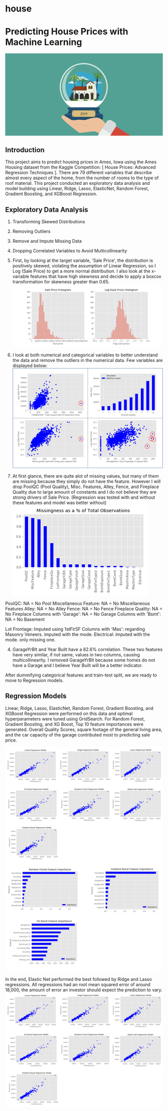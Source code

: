 # house
# Predicting House Prices with Machine Learning
![House Price Prediction](housepred.png)

## Introduction
This project aims to predict  housing prices in Ames, Iowa using the Ames Housing dataset from the Kaggle Competition: [ House Prices: Advanced Regression Techniques ]. There are 79 different variables that describe almost every aspect of the home, from the number of rooms to the type of roof material. This project conducted an exploratory data analysis and model building using Linear, Ridge, Lasso, ElasticNet, Random Forest, Gradient Boosting, and XGBoost Regression.

## Exploratory Data Analysis
1. Transforming Skewed Distributions
2. Removing Outliers 
3. Remove and Impute Missing Data 
4. Dropping Correlated Variables to Avoid Multicollinearity

1. First, by looking at the target variable, 'Sale Price', the distribution is positively skewed, violating the assumption of Linear Regression, so I Log (Sale Price) to get a more normal distribution. I also look at the x-variable features that have high skewness and decide to apply a boxcox transformation for skewness greater than 0.65.
![Log (Sale Price)](logsaleprice.png)

2. I look at both numerical and categorical variables to better understand the data and remove the outliers in the numerical data. Few variables are displayed below:
![EDA group](edagroup.png)

3. At first glance, there are quite alot of missing values, but many of them are missing because they simply do not have the feature. However I will drop PoolQC (Pool Quality), Misc. Features, Alley, Fence, and Fireplace Quality due to large amount of constants and I do not believe they are strong drivers of Sale Price. (Regression was tested with and without these features and model was better without)
![missing values](missing.png)

PoolQC: NA = No Pool
Miscellaneous Feature: NA = No Miscellaneous Features
Alley: NA = No Alley
Fence: NA = No Fence
Fireplace Quality: NA = No Fireplace
Columns with 'Garage': NA = No Garage
Columns with 'Bsmt': NA = No Basement 

Lot Frontage: Imputed using 1stFlrSF
Columns with 'Mas': regarding Masonry Veneers. imputed with the mode. 
Electrical: imputed with the mode. only missing one. 

4. GarageYrBlt and Year Built have a 82.6% correlation. These two features have very similar, if not same, values in two columns, causing multicollinearity. I removed GarageYrBlt because some homes do not have a Garage and I believe Year Built will be a better indicator. 

After dummifying categorical features and train-test split, we are ready to move to Regression models.

## Regression Models
Linear, Ridge, Lasso, ElasticNet, Random Forest, Gradient Boosting, and XGBoost Regression were performed on this data and optimal hyperparameters were tuned using GridSearch. For Random Forest, Gradient Boosting, and XG Boost, Top 10 feature importances were generated. Overall Quality Scores, square footage of the general living area, and the car capacity of the garage contributed most to predicting sale price. 

![regression](regressiongroup.png)
![feature](featuregroup.png)

In the end, Elastic Net performed the best followed by Ridge and Lasso regressions. All regressions had an root mean squared error of around 18,000, the amount of error an investor should expect the prediction to vary. 
![results](regressiongroup.png)

